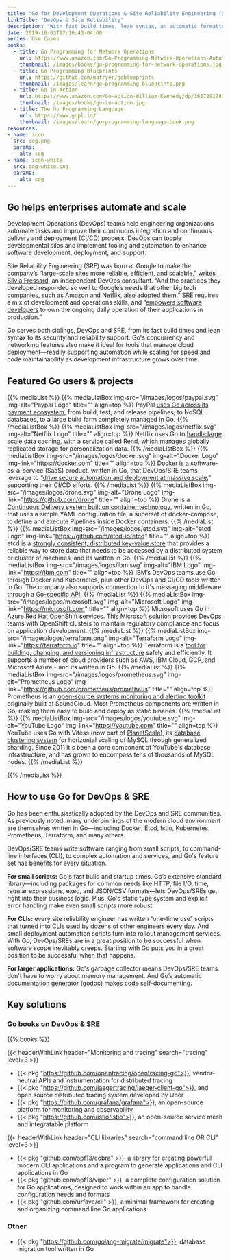 ```yaml
---
title: "Go for Development Operations & Site Reliability Engineering (SRE)"
linkTitle: "DevOps & Site Reliability"
description: "With fast build times, lean syntax, an automatic formatter and doc generator, Go is built to support both DevOps and SRE."
date: 2019-10-03T17:16:43-04:00
series: Use Cases
books:
  - title: Go Programming for Network Operations
    url: https://www.amazon.com/Go-Programming-Network-Operations-Automation-ebook/dp/B07JKKN34L/ref=sr_1_16
    thumbnail: /images/books/go-programming-for-network-operations.jpg
  - title: Go Programming Blueprints
    url: https://github.com/matryer/goblueprints
    thumbnail: /images/learn/go-programming-blueprints.png
  - title: Go in Action
    url: https://www.amazon.com/Go-Action-William-Kennedy/dp/1617291781
    thumbnail: /images/books/go-in-action.jpg 
  - title: The Go Programming Language
    url: https://www.gopl.io/
    thumbnail: /images/learn/go-programming-language-book.png
resources:
- name: icon
  src: cog.png
  params:
    alt: cog
- name: icon-white
  src: cog-white.png
  params:
    alt: cog
---
```


## Go helps enterprises automate and scale

Development Operations (DevOps) teams help engineering organizations automate tasks and improve their continuous
integration and continuous delivery and deployment (CI/CD) process. DevOps can topple developmental silos and implement
tooling and automation to enhance software development, deployment, and support.

Site Reliability Engineering (SRE) was born at Google to make the company’s “large-scale sites more reliable, efficient,
and scalable,”[ writes Silvia Fressard](https://opensource.com/article/18/10/what-site-reliability-engineer), an
independent DevOps consultant. “And the practices they developed responded so well to Google’s needs that other big tech
companies, such as Amazon and Netflix, also adopted them.” SRE requires a mix of development and operations skills, and
“[empowers software developers](https://stackify.com/site-reliability-engineering/) to own the ongoing daily operation
of their applications in production.”

Go serves both siblings, DevOps and SRE, from its fast build times and lean syntax to its security and reliability support. Go's concurrency and networking features also make it ideal for tools that manage cloud deployment—readily supporting automation while
scaling for speed and code maintainability as development infrastructure grows over time.

## Featured Go users & projects

{{% mediaList %}}
    {{% mediaListBox img-src="/images/logos/paypal.svg" img-alt="Paypal Logo" title="" align=top %}}
PayPal [uses Go across its payment ecosystem](/solutions/paypal), from build, test, and release pipelines, to NoSQL databases, to a large build farm completely managed in Go.
    {{% /mediaListBox %}}
    {{% mediaListBox img-src="/images/logos/netflix.svg" img-alt="Netflix Logo" title="" align=top %}}
Netflix uses Go to [handle large scale data caching](https://medium.com/netflix-techblog/application-data-caching-using-ssds-5bf25df851ef), with a service called [Rend](https://github.com/netflix/rend), which manages globally replicated storage for personalization data.
    {{% /mediaListBox %}}
    {{% mediaListBox img-src="/images/logos/docker.svg" img-alt="Docker Logo" img-link="https://docker.com" title="" align=top %}}
Docker is a software-as-a-service (SaaS) product, written in Go, that DevOps/SRE teams leverage to “[drive secure
automation and deployment at massive scale](https://www.docker.com/solutions/cicd),” supporting their CI/CD efforts.
    {{% /mediaList %}}
    {{% mediaListBox img-src="/images/logos/drone.svg" img-alt="Drone Logo" img-link="https://github.com/drone" title="" align=top %}}
Drone is a [Continuous Delivery system built on container technology](https://github.com/drone), written in Go, that uses a simple YAML configuration file, a superset of docker-compose, to define and execute Pipelines inside Docker containers.
    {{% /mediaList %}}
    {{% mediaListBox img-src="/images/logos/etcd.svg" img-alt="etcd Logo" img-link="https://github.com/etcd-io/etcd" title="" align=top %}}
etcd is a [strongly consistent, distributed key-value store](https://github.com/etcd-io/etcd) that provides a reliable way to store data that needs to be accessed by a distributed system or cluster of machines, and its written in Go.
    {{% /mediaList %}}
    {{% mediaListBox img-src="/images/logos/ibm.svg" img-alt="IBM Logo" img-link="https://ibm.com" title="" align=top %}}
IBM’s DevOps teams use Go through Docker and Kubernetes, plus other DevOps and CI/CD tools written in Go. The company also supports connection to it's messaging middleware through a [Go-specific API](https://developer.ibm.com/messaging/2019/02/05/simplified-ibm-mq-applications-golang/).
    {{% /mediaList %}}
    {{% mediaListBox img-src="/images/logos/microsoft.svg" img-alt="Microsoft Logo" img-link="https://microsoft.com" title="" align=top %}}
Microsoft uses Go in [Azure Red Hat
OpenShift](https://azure.microsoft.com/en-us/services/openshift/) services. This Microsoft solution provides DevOps
teams with OpenShift clusters to maintain regulatory compliance and focus on application development.
    {{% /mediaList %}}
    {{% mediaListBox img-src="/images/logos/terraform.png" img-alt="Terraform Logo" img-link="https://terraform.io" title="" align=top %}}
Terraform is a [tool for building, changing, and versioning infrastructure](https://www.terraform.io/intro/index.html)
safely and efficiently. It supports a number of cloud providers such as AWS, IBM Cloud, GCP, and Microsoft Azure - and its written in Go.
    {{% /mediaList %}}
    {{% mediaListBox img-src="/images/logos/prometheus.svg" img-alt="Prometheus Logo" img-link="https://github.com/prometheus/prometheus" title="" align=top %}}
Prometheus is an [open-source systems monitoring and alerting toolkit](https://github.com/prometheus/prometheus) originally built at SoundCloud. Most Prometheus components are written in Go, making them easy to build and deploy as static binaries.
    {{% /mediaList %}}
    {{% mediaListBox img-src="/images/logos/youtube.svg" img-alt="YouTube Logo" img-link="https://youtube.com" title="" align=top %}}
YouTube uses Go with Vitess (now part of [PlanetScale](https://planetscale.com/)), its [database clustering system](https://github.com/vitessio/vitess) for horizontal scaling of MySQL through generalized sharding. Since 2011 it's been a core component of YouTube's database infrastructure, and has grown to encompass tens of thousands of MySQL nodes.
    {{% /mediaList %}}

{{% /mediaList %}}


## **How to use Go for DevOps & SRE**

Go has been enthusiastically adopted by the DevOps and SRE communities. As previously noted, many underpinnings of the
modern cloud environment are themselves written in Go—including Docker, Etcd, Istio, Kubernetes, Prometheus, Terraform,
and many others.

DevOps/SRE teams write software ranging from small scripts, to command-line interfaces (CLI), to complex
automation and services, and Go's feature set has benefits for every situation.

**For small scripts:** Go's fast build and startup times. Go’s extensive standard library—including packages for common needs like HTTP, file I/O, time, regular expressions, exec, and JSON/CSV formats—lets DevOps/SREs get right into their business logic. Plus, Go's static type system and explicit error handling make even small scripts more robust. 

**For CLIs:** every site reliability engineer has written “one-time use” scripts that turned into CLIs used by dozens of other engineers every day. And small deployment automation scripts turn into rollout management services. With Go, DevOps/SREs are in a great position to be successful when software scope inevitably creeps. Starting with Go puts you in a great position to be successful when that happens.

**For larger applications:** Go's garbage collector means DevOps/SRE teams don't have to worry about memory management. And Go’s automatic documentation generator ([godoc](https://godoc.org/golang.org/x/tools/cmd/godoc)) makes code self-documenting.

## Key solutions

### Go books on DevOps & SRE

{{% books %}}

{{< headerWithLink header="Monitoring and tracing" search="tracing" level=3 >}} 

*   {{< pkg "https://github.com/opentracing/opentracing-go">}}, vendor-neutral APIs and instrumentation for distributed tracing
*   {{< pkg "https://github.com/jaegertracing/jaeger-client-go">}}, and open source distributed tracing system developed by Uber
*   {{< pkg "https://github.com/grafana/grafana">}}, an open-source platform for monitoring and observability
*   {{< pkg "https://github.com/istio/istio">}}, an open-source service mesh and integratable platform  

{{< headerWithLink header="CLI libraries" search="command line OR CLI" level=3 >}} 

*   {{< pkg "github.com/spf13/cobra" >}}, a library for creating powerful modern CLI applications and a program to generate applications and CLI applications in Go
*   {{< pkg "github.com/spf13/viper" >}}, a complete configuration solution for Go applications, designed to work within an app to handle configuration needs and formats
*   {{< pkg "github.com/urfave/cli" >}}, a minimal framework for creating and organizing command line Go applications

### Other

*   {{< pkg "https://github.com/golang-migrate/migrate">}}, database migration tool written in Go
